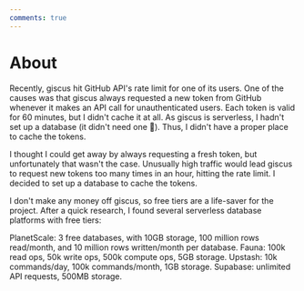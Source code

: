 ```yaml
---
comments: true
---
```


# About

Recently, giscus hit GitHub API's rate limit for one of its users. One of the causes was that giscus always requested a new token from GitHub whenever it makes an API call for unauthenticated users. Each token is valid for 60 minutes, but I didn't cache it at all. As giscus is serverless, I hadn't set up a database (it didn't need one 🤷). Thus, I didn't have a proper place to cache the tokens.

I thought I could get away by always requesting a fresh token, but unfortunately that wasn't the case. Unusually high traffic would lead giscus to request new tokens too many times in an hour, hitting the rate limit. I decided to set up a database to cache the tokens.

I don't make any money off giscus, so free tiers are a life-saver for the project. After a quick research, I found several serverless database platforms with free tiers:

PlanetScale: 3 free databases, with 10GB storage, 100 million rows read/month, and 10 million rows written/month per database.
Fauna: 100k read ops, 50k write ops, 500k compute ops, 5GB storage.
Upstash: 10k commands/day, 100k commands/month, 1GB storage.
Supabase: unlimited API requests, 500MB storage.